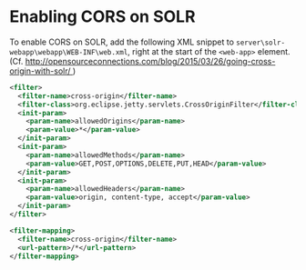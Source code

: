 # Enabling CORS on SOLR

To enable CORS on SOLR, add the following XML snippet to `server\solr-webapp\webapp\WEB-INF\web.xml`,
right at the start of the `<web-app>` element. (Cf.
[http://opensourceconnections.com/blog/2015/03/26/going-cross-origin-with-solr/ ](http://opensourceconnections.com/blog/2015/03/26/going-cross-origin-with-solr/))

```xml
<filter>
  <filter-name>cross-origin</filter-name>
  <filter-class>org.eclipse.jetty.servlets.CrossOriginFilter</filter-class>
  <init-param>
    <param-name>allowedOrigins</param-name>
    <param-value>*</param-value>
  </init-param>
  <init-param>
    <param-name>allowedMethods</param-name>
    <param-value>GET,POST,OPTIONS,DELETE,PUT,HEAD</param-value>
  </init-param>
  <init-param>
    <param-name>allowedHeaders</param-name>
    <param-value>origin, content-type, accept</param-value>
  </init-param>
</filter>

<filter-mapping>
  <filter-name>cross-origin</filter-name>
  <url-pattern>/*</url-pattern>
</filter-mapping>
```
